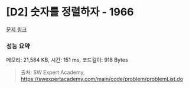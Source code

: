 # [D2] 숫자를 정렬하자 - 1966 

[문제 링크](https://swexpertacademy.com/main/code/problem/problemDetail.do?contestProbId=AV5PrmyKAWEDFAUq) 

### 성능 요약

메모리: 21,584 KB, 시간: 151 ms, 코드길이: 918 Bytes



> 출처: SW Expert Academy, https://swexpertacademy.com/main/code/problem/problemList.do
